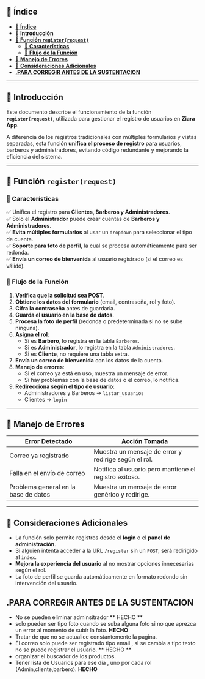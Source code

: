 
## **📌 Índice**  
- [**📌 Índice**](#-índice)
- [**🔹 Introducción**](#-introducción)
- [**🔹 Función `register(request)`**](#-función-registerrequest)
  - [**📌 Características**](#-características)
  - [**📌 Flujo de la Función**](#-flujo-de-la-función)
- [**🔹 Manejo de Errores**](#-manejo-de-errores)
- [**🔹 Consideraciones Adicionales**](#-consideraciones-adicionales)
- [**.PARA CORREGIR ANTES DE LA SUSTENTACION**](#para-corregir-antes-de-la-sustentacion)

---

## **🔹 Introducción**  
Este documento describe el funcionamiento de la función **`register(request)`**, utilizada para gestionar el registro de usuarios en **Ziara App**.  

A diferencia de los registros tradicionales con múltiples formularios y vistas separadas, esta función **unifica el proceso de registro** para usuarios, barberos y administradores, evitando código redundante y mejorando la eficiencia del sistema.  

---

## **🔹 Función `register(request)`**  

### **📌 Características**  
✅ Unifica el registro para **Clientes, Barberos y Administradores**.  
✅ Solo el **Administrador** puede crear cuentas de **Barberos y Administradores**.  
✅ **Evita múltiples formularios** al usar un `dropdown` para seleccionar el tipo de cuenta.  
✅ **Soporte para foto de perfil**, la cual se procesa automáticamente para ser redonda.  
✅ **Envía un correo de bienvenida** al usuario registrado (si el correo es válido).  

### **📌 Flujo de la Función**  
1. **Verifica que la solicitud sea POST**.  
2. **Obtiene los datos del formulario** (email, contraseña, rol y foto).  
3. **Cifra la contraseña** antes de guardarla.  
4. **Guarda el usuario en la base de datos**.  
5. **Procesa la foto de perfil** (redonda o predeterminada si no se sube ninguna).  
6. **Asigna el rol**:
   - Si es **Barbero**, lo registra en la tabla `Barberos`.  
   - Si es **Administrador**, lo registra en la tabla `Administradores`.  
   - Si es **Cliente**, no requiere una tabla extra.  
7. **Envía un correo de bienvenida** con los datos de la cuenta.  
8. **Manejo de errores**:  
   - Si el correo ya está en uso, muestra un mensaje de error.  
   - Si hay problemas con la base de datos o el correo, lo notifica.  
9. **Redirecciona según el tipo de usuario**:
   - Administradores y Barberos → `listar_usuarios`  
   - Clientes → `login`  

---

## **🔹 Manejo de Errores**  
| Error Detectado | Acción Tomada |
|----------------|--------------|
| Correo ya registrado | Muestra un mensaje de error y redirige según el rol. |
| Falla en el envío de correo | Notifica al usuario pero mantiene el registro exitoso. |
| Problema general en la base de datos | Muestra un mensaje de error genérico y redirige. |

---

## **🔹 Consideraciones Adicionales**  
- La función solo permite registros desde el **login** o el **panel de administración**.  
- Si alguien intenta acceder a la URL `/register` sin un `POST`, será redirigido al `index`.  
- **Mejora la experiencia del usuario** al no mostrar opciones innecesarias según el rol.  
- La foto de perfil se guarda automáticamente en formato redondo sin intervención del usuario.  



## **.PARA CORREGIR ANTES DE LA SUSTENTACION**

- No se pueden eliminar adminsitrador  ** HECHO **
- solo pueden ser tipo foto cuando se suba alguna foto si no que aprezca un error al momento de subir la foto. **HECHO**
- Tratar de que no se actualice constantemente la pagina.
- El correo solo puede ser registrado tipo email , si se cambia a tipo texto no se puede registrar el usuario. ** HECHO **
- organizar el buscador de los productos.
- Tener lista de Usuarios para ese dia , uno por cada rol (Admin,cliente,barbero). **HECHO**